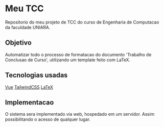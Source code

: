 # Meu TCC

Repositorio do meu projeto de TCC do curso de Engenharia de Computacao da faculdade UNIARA.

## Objetivo

Automatizar todo o processo de formatacao do documento 'Trabalho de Conclusao de Curso', utilizando um template feito com LaTeX.

## Tecnologias usadas

[Vue](https://img.shields.io/badge/Vue%20js-35495E?style=for-the-badge&logo=vuedotjs&logoColor=4FC08D) [TailwindCSS](https://img.shields.io/badge/Tailwind_CSS-38B2AC?style=for-the-badge&logo=tailwind-css&logoColor=white) [LaTeX](https://img.shields.io/badge/LaTeX-47A141?style=for-the-badge&logo=LaTeX&logoColor=white)

## Implementacao

O sistema sera implementado via web, hospedado em um servidor. Assim possibilitando o acesso de qualquer lugar.